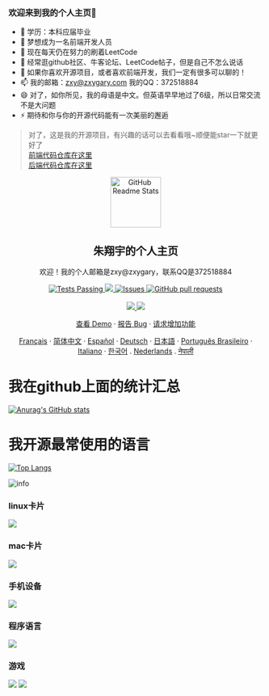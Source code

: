 ### 欢迎来到我的个人主页👋
- 🔭 学历：本科应届毕业
- 🌱 梦想成为一名前端开发人员
- 👯 现在每天仍在努力的刷着LeetCode
- 🤔 经常逛github社区、牛客论坛、LeetCode帖子，但是自己不怎么说话
- 💬 如果你喜欢开源项目，或者喜欢前端开发，我们一定有很多可以聊的！
- 📫 我的邮箱：zxy@zxygary.com  我的QQ：372518884
- 😄 对了，如你所见，我的母语是中文。但英语早早地过了6级，所以日常交流不是大问题
- ⚡ 期待和你与你的开源代码能有一次美丽的邂逅
> 对了，这是我的开源项目，有兴趣的话可以去看看哦~顺便能star一下就更好了  
> [前端代码仓库在这里](https://github.com/zxygary/graduation-front)  
> [后端代码仓库在这里](https://github.com/zxygary/graduation-project)  

<p align="center">
 <img width="100px" src="https://res.cloudinary.com/anuraghazra/image/upload/v1594908242/logo_ccswme.svg" align="center" alt="GitHub Readme Stats" />
 <h2 align="center">朱翔宇的个人主页</h2>
 <p align="center">欢迎！我的个人邮箱是zxy@zxygary，联系QQ是372518884</p>
</p>
  <p align="center">
    <a href=https://github.com/zxygary/graduation-project/actions">
      <img alt="Tests Passing" src="https://github.com/anuraghazra/github-readme-stats/workflows/Test/badge.svg" />
    </a>
    <a href="https://codecov.io/gh/anuraghazra/github-readme-stats">
      <img src="https://codecov.io/gh/anuraghazra/github-readme-stats/branch/master/graph/badge.svg" />
    </a>
    <a href="https://github.com/zxygary/graduation-project/issues">
      <img alt="Issues" src="https://img.shields.io/github/issues/anuraghazra/github-readme-stats?color=0088ff" />
    </a>
    <a href="https://github.com/zxygary/graduation-project/pulls">
      <img alt="GitHub pull requests" src="https://img.shields.io/github/issues-pr/anuraghazra/github-readme-stats?color=0088ff" />
    </a>
    <br />
    <br />
    <a href="https://a.paddle.com/v2/click/16413/119403?link=1227">
      <img src="https://img.shields.io/badge/Supported%20by-VSCode%20Power%20User%20%E2%86%92-gray.svg?colorA=655BE1&colorB=4F44D6&style=for-the-badge"/>
    </a>
    <a href="https://a.paddle.com/v2/click/16413/119403?link=2345">
      <img src="https://img.shields.io/badge/Supported%20by-Node%20Cli.com%20%E2%86%92-gray.svg?colorA=61c265&colorB=4CAF50&style=for-the-badge"/>
    </a>
  </p>

  <p align="center">
    <a href="#demo">查看 Demo</a>
    ·
    <a href="https://github.com/anuraghazra/github-readme-stats/issues/new/choose">报告 Bug</a>
    ·
    <a href="https://github.com/anuraghazra/github-readme-stats/issues/new/choose">请求增加功能</a>
  </p>
  <p align="center">
    <a href="/docs/readme_fr.md">Français</a>
    ·
    <a href="/docs/readme_cn.md">简体中文</a>
    ·
    <a href="/docs/readme_es.md">Español</a>
    ·
    <a href="/docs/readme_de.md">Deutsch</a>
    ·
    <a href="/docs/readme_ja.md">日本語</a>
    ·
    <a href="/docs/readme_pt-BR.md">Português Brasileiro</a>
    ·
    <a href="/docs/readme_it.md">Italiano</a>
    ·
    <a href="/docs/readme_kr.md">한국어</a>
    .
    <a href="/docs/readme_nl.md">Nederlands</a>
    .
    <a href="/docs/readme_np.md">नेपाली</a>
  </p>
</p>
<!-- <p align="center">喜欢这个项目？请考虑<a href="https://www.paypal.me/anuraghazra">捐赠</a>来帮助它完善！ -->


# 我在github上面的统计汇总

[![Anurag's GitHub stats](https://github-readme-stats.vercel.app/api?username=zxygary)](https://github.com/zxygary/graduation-project)



# 我开源最常使用的语言
[![Top Langs](https://github-readme-stats.vercel.app/api/top-langs/?username=zxygary)](https://github.com/zxygary/graduation-front)


<!--
**zxygary/zxygary** is a ✨ _special_ ✨ repository because its `README.md` (this file) appears on your GitHub profile.

Here are some ideas to get you started:

- 🔭 I’m currently working on ...
- 🌱 I’m currently learning ...
- 👯 I’m looking to collaborate on ...
- 🤔 I’m looking for help with ...
- 💬 Ask me about ...
- 📫 How to reach me: ...
- 😄 Pronouns: ...
- ⚡ Fun fact: ...
-->
![info](https://github-readme-stats.vercel.app/api?username=zxygary&show_icons=true&count_private=true&hide=prs&theme=default_repocard)  

### linux卡片
[![](https://img.shields.io/badge/OS-Arch%20Linux-33aadd?style=flat-square&logo=arch-linux&logoColor=ffffff)](https://www.archlinux.org/)
### mac卡片
[![](https://img.shields.io/badge/macOS-Hackintosh-292e33?style=flat-square&logo=apple&logoColor=ffffff)](https://www.tonymacx86.com/)

### 手机设备
[![](https://img.shields.io/badge/Honor-V30-f5010c?style=flat-square&logo=huawei&logoColor=ffffff)](https://www.apple.com/)

### 程序语言
[![](https://img.shields.io/badge/-Java-007396?style=flat-square&logo=java&logoColor=ffffff)](https://reactjs.org/)

### 游戏
![](https://img.shields.io/badge/-Nintendo%20Switch-e60012?style=flat-square&logo=nintendo%20switch&logoColor=ffffff)
[![](https://img.shields.io/badge/Steam-171a21?style=flat-square&logo=steam&logoColor=ffffff)](https://steamcommunity.com/id/zxygary)
